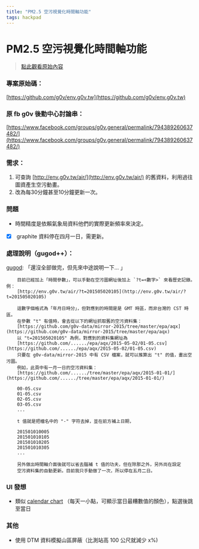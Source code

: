```yaml
---
title: "PM2.5 空污視覺化時間軸功能"
tags: hackpad
---
```


# PM2.5 空污視覺化時間軸功能

> [點此觀看原始內容](https://g0v.hackpad.tw/MdxrRL6f6D2)


### 專案原始碼：

[https://github.com/g0v/env.g0v.tw](https://github.com/g0v/env.g0v.tw)
### 原 fb g0v 後勤中心討論串：

[https://www.facebook.com/groups/g0v.general/permalink/794389260637482/](https://www.facebook.com/groups/g0v.general/permalink/794389260637482/)

### 需求：

1.  可查詢 [http://env.g0v.tw/air/](http://env.g0v.tw/air/) 的舊資料，利用過往圖資產生空污動畫。
2.  改為每30分鐘甚至10分鐘更新一次。


### 問題

- 時間精度是依賴氣象局資料他們的實際更新頻率來決定。
- [x]  graphite 資料停在四月一日，需更新。

### 處理說明（gugod++）：

[gugod](https://www.facebook.com/groups/g0v.general/permalink/794389260637482/?comment_id=799606703449071&offset=0&total_comments=35&comment_tracking=%7B%22tn%22%3A%22R4%22%7D): 「還沒全部做完，但先來中途說明一下... 」

        目前已經加上「時間參數」，可以手動在空污圖網址後加上 `?t=<數字>` 來看歷史記錄。例：
        [http://env.g0v.tw/air/?t=201505020105](http://env.g0v.tw/air/?t=201505020105)

        這數字個格式為「年月日時分」，但對應到的時間是是 GMT 時區，而非台灣的 CST 時區。
        在參數 "t" 有值時，會去從以下的網址抓取舊的空污資料集：
        [https://github.com/g0v-data/mirror-2015/tree/master/epa/aqx](https://github.com/g0v-data/mirror-2015/tree/master/epa/aqx)
        以 "t=201505020105" 為例，對應到的資料集網址為
        [https://github.com/....../epa/aqx/2015-05-02/01-05.csv](https://github.com/....../epa/aqx/2015-05-02/01-05.csv)
        只要在 g0v-data/mirror-2015 中有 CSV 檔案，就可以推算出 "t" 的值，畫出空污圖。
        例如，此頁中有一月一日的空污資料集：
        [https://github.com/....../tree/master/epa/aqx/2015-01-01/](https://github.com/....../tree/master/epa/aqx/2015-01-01/)

        00-05.csv
        01-05.csv
        02-05.csv
        03-05.csv
        ...

        t 值就是把檔名中的 "-" 字符去掉，並在前方補上日期，

        201501010005
        201501010105
        201501010205
        201501010305
        ...

        另外做出時間軸介面後就可以省去腦補 t 值的功夫，但在除那之外，另外尚在設定
        空污資料集的自動更新。目前我只手動做了一次，所以停在五月二日。

### UI 發想

- 類似 [calendar chart](https://developers.google.com/chart/interactive/docs/gallery/calendar) （每天一小點，可顯示當日最糟數值的顏色），點選後跳至當日


### 其他

- 使用 DTM 資料模擬山區屏蔽（比測站高 100 公尺就減少 x%)

